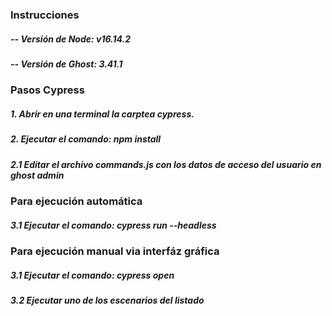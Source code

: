 
### Instrucciones

##### -- Versión de Node: v16.14.2
##### -- Versión de Ghost: 3.41.1

### Pasos Cypress

#####  1. Abrir en una terminal la carptea cypress.
#####  2. Ejecutar el comando: npm install
#####  2.1 Editar el archivo commands.js con los datos de acceso del usuario en ghost admin

### Para ejecución automática

#####  3.1 Ejecutar el comando: cypress run --headless


### Para ejecución manual via interfáz gráfica

#####  3.1 Ejecutar el comando: cypress open
#####  3.2 Ejecutar uno de los escenarios del listado
